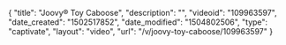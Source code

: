 {
    "title": "Joovy&reg; Toy Caboose",
    "description": "",
    "videoid": "109963597",
    "date_created": "1502517852",
    "date_modified": "1504802506",
    "type": "captivate",
    "layout": "video",
    "url": "\/v\/joovy-toy-caboose\/109963597"
}